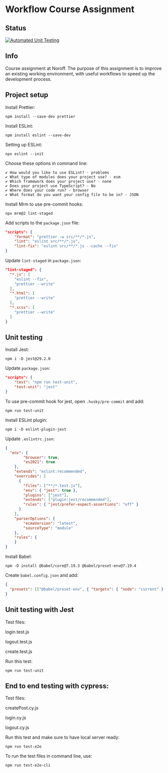 # Workflow Course Assignment 

## Status
[![Automated Unit Testing](https://github.com/adrianBrands/social-media-client/actions/workflows/unit-test.yml/badge.svg)](https://github.com/adrianBrands/social-media-client/actions/workflows/unit-test.yml)


## Info 
Course assignment at Noroff. The purpose of this assignment is to improve an existing working environment, with useful workflows to speed up the development process. 

## Project setup 

Install Prettier:
```
npm install --save-dev prettier
```

Install ESLint:

```
npm install eslint --save-dev
```

Setting up ESLint:

```
npx eslint --init
```

Choose these options in command line: 

```
✔ How would you like to use ESLint? · problems
✔ What type of modules does your project use? · esm
✔ Which framework does your project use? · none
✔ Does your project use TypeScript? · No
✔ Where does your code run? · browser
✔ What format do you want your config file to be in? · JSON
```

Install Mrm to use pre-commit hooks: 

```
npx mrm@2 lint-staged
```

Add scripts to the `package.json` file:

```json
"scripts": {
    "format": "prettier -w src/**/*.js",
    "lint": "eslint src/**/*.js",
    "lint-fix": "eslint src/**/*.js --cache --fix"
}
```

Update `lint-staged` in `package.json`:

```json
"lint-staged": {
  "*.js": [
    "eslint --fix",
    "prettier --write"
  ],
  "*.html": [
    "prettier --write"
  ],
  "*.scss": [
    "prettier --write"
  ]
}
```
## Unit testing 

Install Jest: 

```
npm i -D jest@29.2.0
```

Update `package.json`: 

```json
"scripts": {
    "test": "npm run test-unit",
    "test-unit": "jest"
}
```

To use pre-commit hook for jest, open `.husky/pre-commit` and add: 

```
npm run test-unit
```

Install ESLint plugin:

```
npm i -D eslint-plugin-jest
```

Update `.eslintrc.json`:

```json
{
  "env": {
        "browser": true,
        "es2021": true
    },
    "extends": "eslint:recommended",
    "overrides": [
      {
        "files": ["**/*.test.js"],
        "env": { "jest": true },
        "plugins": ["jest"],
        "extends": ["plugin:jest/recommended"],
        "rules": { "jest/prefer-expect-assertions": "off" }
      }
    ],
    "parserOptions": {
        "ecmaVersion": "latest",
        "sourceType": "module"
    },
    "rules": {
    }
}
```

Install Babel: 

```
npm -D install @babel/core@7.19.3 @babel/preset-env@7.19.4
```

Create `babel.config.json` and add: 

```json
{
  "presets": [["@babel/preset-env", { "targets": { "node": "current" } }]]
}
```

## Unit testing with Jest

Test files:

login.test.js

logout.test.js

create.test.js

Run this test: 

```
npm run test-unit
```

## End to end testing with cypress: 

Test files: 

createPost.cy.js

login.cy.js

logout.cy.js

Run this test and make sure to have local server ready: 

```
npm run test-e2e
```

To run the test files in command line, use: 

```
npm run test-e2e-cli
```
